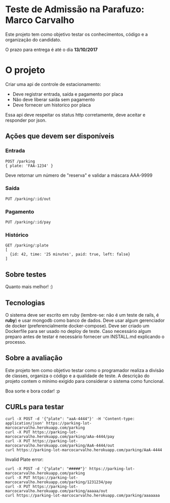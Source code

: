 # Teste de Admissão na Parafuzo: Marco Carvalho

Este projeto tem como objetivo testar os conhecimentos, código e a organização do candidato.

O prazo para entrega é até o dia **13/10/2017**

# O projeto

Criar uma api de controle de estacionamento:

  - Deve registrar entrada, saída e pagamento por placa
  - Não deve liberar saída sem pagamento
  - Deve fornecer um historico por placa

Essa api deve respeitar os status http corretamente, deve aceitar e responder por json.

## Ações que devem ser disponíveis

### Entrada

```
POST /parking
{ plate: 'FAA-1234' }
```

Deve retornar um número de "reserva" e validar a máscara AAA-9999

### Saída

```
PUT /parking/:id/out
```

### Pagamento

```
PUT /parking/:id/pay
```

### Histórico

```
GET /parking/:plate
[
  {id: 42, time: '25 minutes', paid: true, left: false}
]
```

## Sobre testes

Quanto mais melhor! :)

## Tecnologias

O sistema deve ser escrito em ruby (lembre-se: não é um teste de rails, é **ruby**) e usar mongodb como banco de dados.
Deve usar algum gerenciador de docker (preferencialmente docker-compose).
Deve ser criado um Dockerfile para ser usado no deploy de teste.
Caso necessário algum preparo antes de testar é necessário fornecer um INSTALL.md explicando o processo.

## Sobre a avaliação

Este projeto tem como objetivo testar como o programador realiza a divisão de classes, organiza o código e a qualidade de teste.
A descrição do projeto contem o mínimo exigido para considerar o sistema como funcional.

Boa sorte e bora codar! :p

## CURLs para testar

```
curl -X POST -d '{"plate": "aaA-4444"}' -H 'Content-type: application/json' https://parking-lot-marcocarvalho.herokuapp.com/parking
curl -X PUT https://parking-lot-marcocarvalho.herokuapp.com/parking/aAa-4444/pay
curl -X PUT https://parking-lot-marcocarvalho.herokuapp.com/parking/AaA-4444/out
curl https://parking-lot-marcocarvalho.herokuapp.com/parking/AaA-4444
```

Invalid Plate error:

```
curl -X POST -d '{"plate": "#####"}' https://parking-lot-marcocarvalho.herokuapp.com/parking
curl -X PUT https://parking-lot-marcocarvalho.herokuapp.com/parking/1231234/pay
curl -X PUT https://parking-lot-marcocarvalho.herokuapp.com/parking/aaaaa/out
curl https://parking-lot-marcocarvalho.herokuapp.com/parking/aaaaaaa
```
